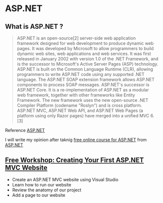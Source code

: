 ASP.NET
=====================================

What is ASP.NET ?
-------------------------------------
> ASP.NET is an open-source[2] server-side web application framework designed for web development to produce dynamic web pages. It was developed by Microsoft to allow programmers to build dynamic web sites, web applications and web services.
> It was first released in January 2002 with version 1.0 of the .NET Framework, and is the successor to Microsoft's Active Server Pages (ASP) technology. ASP.NET is built on the Common Language Runtime (CLR), allowing programmers to write ASP.NET code using any supported .NET language. The ASP.NET SOAP extension framework allows ASP.NET components to process SOAP messages.
> ASP.NET's successor is ASP.NET Core. It is a re-implementation of ASP.NET as a modular web framework, together with other frameworks like Entity Framework. The new framework uses the new open-source .NET Compiler Platform (codename "Roslyn") and is cross platform. ASP.NET MVC, ASP.NET Web API, and ASP.NET Web Pages (a platform using only Razor pages) have merged into a unified MVC 6.[3]

Reference [ASP.NET](https://en.wikipedia.org/wiki/ASP.NET)


I will write my opinion after taknig [free online course for ASP.NET](https://www.asp.net/freecourses) from [ASP.NET](https://www.asp.net/) 

## [Free Workshop: Creating Your First ASP.NET MVC Website](https://teamtreehouse.com/library/workshop)
- Create an ASP.NET MVC website using Visual Studio
- Learn how to run our website
- Review the anatomy of our project
- Add a page to our website
